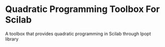 # Quadratic Programming Toolbox For Scilab
 
 A toolbox that provides quadratic programming in Scilab through Ipopt library
